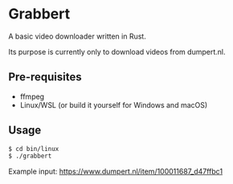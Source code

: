 # Grabbert

A basic video downloader written in Rust.

Its purpose is currently only to download videos from dumpert.nl.

## Pre-requisites
- ffmpeg
- Linux/WSL (or build it yourself for Windows and macOS)

## Usage
```bash
$ cd bin/linux
$ ./grabbert
```

Example input: https://www.dumpert.nl/item/100011687_d47ffbc1

